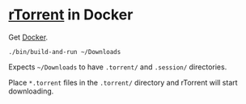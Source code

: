 # [rTorrent] in Docker

Get [Docker](https://docs.docker.com/install/).

    ./bin/build-and-run ~/Downloads

Expects `~/Downloads` to have `.torrent/` and `.session/` directories.

Place `*.torrent` files in the `.torrent/` directory and rTorrent will start downloading.

[rTorrent]: https://github.com/rakshasa/rtorrent

